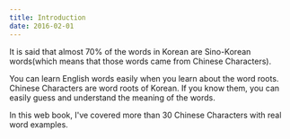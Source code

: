 ```yaml
---
title: Introduction
date: 2016-02-01
---
```


It is said that almost 70% of the words in Korean are Sino-Korean words(which means that those words came from Chinese Characters).

You can learn English words easily when you learn about the word roots. Chinese Characters are word roots of Korean. If you know them, you can easily guess and understand the meaning of the words. 

In this web book, I've covered more than 30 Chinese Characters with real word examples. 
